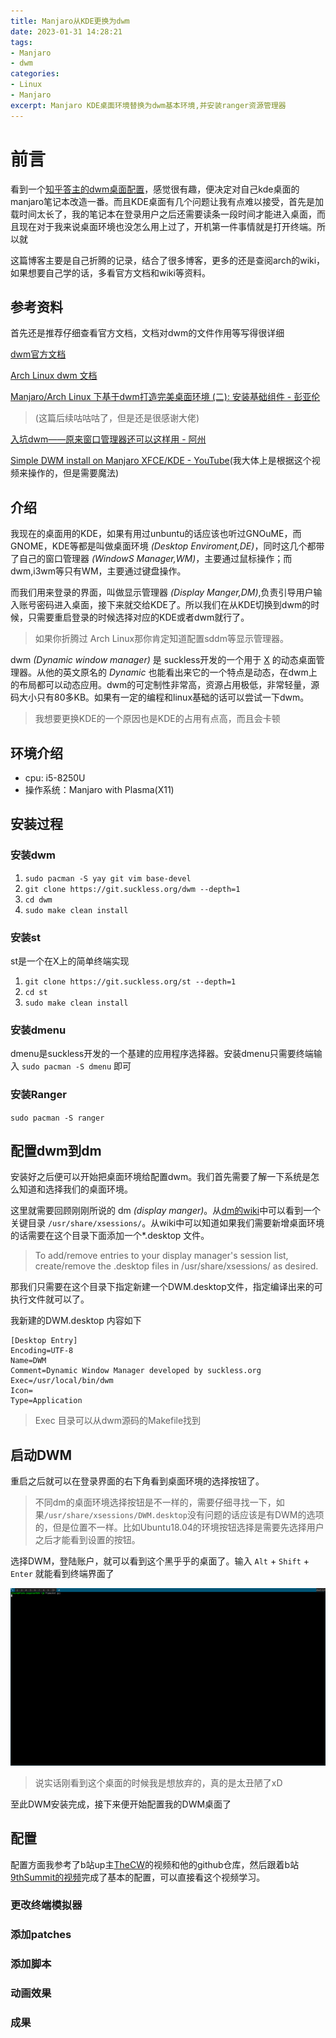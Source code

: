 ```yaml
---
title: Manjaro从KDE更换为dwm
date: 2023-01-31 14:28:21
tags:
- Manjaro
- dwm
categories: 
- Linux
- Manjaro
excerpt: Manjaro KDE桌面环境替换为dwm基本环境,并安装ranger资源管理器
---
```


# 前言

看到一个[知乎答主的dwm桌面配置](https://www.zhihu.com/question/399967127/answer/1805622525)，感觉很有趣，便决定对自己kde桌面的manjaro笔记本改造一番。而且KDE桌面有几个问题让我有点难以接受，首先是加载时间太长了，我的笔记本在登录用户之后还需要读条一段时间才能进入桌面，而且现在对于我来说桌面环境也没怎么用上过了，开机第一件事情就是打开终端。所以就

这篇博客主要是自己折腾的记录，结合了很多博客，更多的还是查阅arch的wiki，如果想要自己学的话，多看官方文档和wiki等资料。

## 参考资料

首先还是推荐仔细查看官方文档，文档对dwm的文件作用等写得很详细

[dwm官方文档](https://dwm.suckless.org/)

[Arch Linux dwm 文档](https://wiki.archlinux.org/title/dwm)

[Manjaro/Arch Linux 下基于dwm打造完美桌面环境 (二): 安装基础组件 - 彭亚伦](https://zhuanlan.zhihu.com/p/395307199)

> (这篇后续咕咕咕了，但是还是很感谢大佬)

[入坑dwm——原来窗口管理器还可以这样用 - 阿州](https://zhuanlan.zhihu.com/p/183861786)

[Simple DWM install on Manjaro XFCE/KDE - YouTube](https://www.youtube.com/watch?v=dP8OKP-r1tw)(我大体上是根据这个视频来操作的，但是需要魔法)

## 介绍

我现在的桌面用的KDE，如果有用过unbuntu的话应该也听过GNOuME，而GNOME，KDE等都是叫做桌面环境 *(Desktop Enviroment,DE)*，同时这几个都带了自己的窗口管理器 *(WindowS Manager,WM)*，主要通过鼠标操作；而dwm,i3wm等只有WM，主要通过键盘操作。

而我们用来登录的界面，叫做显示管理器 *(Display Manger,DM)*,负责引导用户输入账号密码进入桌面，接下来就交给KDE了。所以我们在从KDE切换到dwm的时候，只需要重启登录的时候选择对应的KDE或者dwm就行了。

> 如果你折腾过 Arch Linux那你肯定知道配置sddm等显示管理器。

dwm *(Dynamic window manager)* 是 suckless开发的一个用于 [X](https://www.x.org/wiki/) 的动态桌面管理器。从他的英文原名的 *Dynamic* 也能看出来它的一个特点是动态，在dwm上的布局都可以动态应用。dwm的可定制性非常高，资源占用极低，非常轻量，源码大小只有80多KB。如果有一定的编程和linux基础的话可以尝试一下dwm。

> 我想要更换KDE的一个原因也是KDE的占用有点高，而且会卡顿

## 环境介绍

* cpu: i5-8250U
* 操作系统：Manjaro with Plasma(X11)

## 安装过程

### 安装dwm

1. `sudo pacman -S yay git vim base-devel`
2. `git clone https://git.suckless.org/dwm --depth=1`
3. `cd dwm`
4. `sudo make clean install`

### 安装st

st是一个在X上的简单终端实现

1. `git clone https://git.suckless.org/st --depth=1`
2. `cd st`
3. `sudo make clean install`

### 安装dmenu

dmenu是suckless开发的一个基建的应用程序选择器。安装dmenu只需要终端输入 `sudo pacman -S dmenu` 即可

### 安装Ranger

`sudo pacman -S ranger`

## 配置dwm到dm

安装好之后便可以开始把桌面环境给配置dwm。我们首先需要了解一下系统是怎么知道和选择我们的桌面环境。

这里就需要回顾刚刚所说的 dm *(display manger)*。从[dm的wiki](https://wiki.archlinux.org/title/Display_manager#Session_configuration)中可以看到一个关键目录 `/usr/share/xsessions/`。从wiki中可以知道如果我们需要新增桌面环境的话需要在这个目录下面添加一个*.desktop 文件。

> To add/remove entries to your display manager's session list, create/remove the .desktop files in /usr/share/xsessions/ as desired.

那我们只需要在这个目录下指定新建一个DWM.desktop文件，指定编译出来的可执行文件就可以了。

我新建的DWM.desktop 内容如下

```shell
[Desktop Entry]
Encoding=UTF-8
Name=DWM
Comment=Dynamic Window Manager developed by suckless.org
Exec=/usr/local/bin/dwm
Icon=
Type=Application
```

> Exec 目录可以从dwm源码的Makefile找到

## 启动DWM

重启之后就可以在登录界面的右下角看到桌面环境的选择按钮了。

> 不同dm的桌面环境选择按钮是不一样的，需要仔细寻找一下，如果`/usr/share/xsessions/DWM.desktop`没有问题的话应该是有DWM的选项的，但是位置不一样。比如Ubuntu18.04的环境按钮选择是需要先选择用户之后才能看到设置的按钮。

选择DWM，登陆账户，就可以看到这个黑乎乎的桌面了。输入 `Alt` + `Shift` + `Enter` 就能看到终端界面了

![DWM桌面初见](https://raw.githubusercontent.com/FreddieGeorge/blogImg/main/img/2023-01-31_20-06.png)

> 说实话刚看到这个桌面的时候我是想放弃的，真的是太丑陋了xD


至此DWM安装完成，接下来便开始配置我的DWM桌面了

## 配置

配置方面我参考了b站up主[TheCW](https://space.bilibili.com/13081489)的视频和他的github仓库，然后跟着b站[9thSummit的视频](https://www.bilibili.com/video/BV1pr4y1U78u/?share_source=copy_web&vd_source=7f70bc35f201f823b29deb345ca6ea83)完成了基本的配置，可以直接看这个视频学习。

### 更改终端模拟器

### 添加patches

### 添加脚本

### 动画效果

### 成果